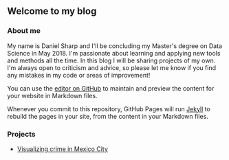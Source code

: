 ## Welcome to my blog  

### About me  
My name is Daniel Sharp and I'll be concluding my Master's degree on Data Science in May 2018. I'm passionate about learning and applying new tools and methods all the time. In this blog I will be sharing projects of my own. I'm always open to criticism and advice, so please let me know if you find any mistakes in my code or areas of improvement!

You can use the [editor on GitHub](https://github.com/dsharpc/dsharpc.github.io/edit/master/README.md) to maintain and preview the content for your website in Markdown files.

Whenever you commit to this repository, GitHub Pages will run [Jekyll](https://jekyllrb.com/) to rebuild the pages in your site, from the content in your Markdown files.

### Projects
  
* [Visualizing crime in Mexico City](https://github.com/dsharpc/dsharpc.github.io/tree/master/mexico_crime/README.md)  
